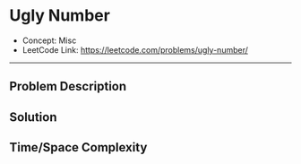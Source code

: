 # Ugly Number

- Concept: Misc
- LeetCode Link: https://leetcode.com/problems/ugly-number/

---

## Problem Description

## Solution

## Time/Space Complexity

